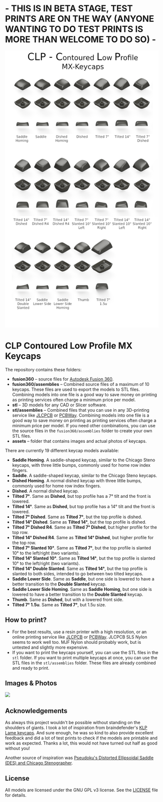 # - THIS IS IN BETA STAGE, TEST PRINTS ARE ON THE WAY (ANYONE WANTING TO DO TEST PRINTS IS MORE THAN WELCOME TO DO SO) -

![](./assets/CLP_Keycaps.png)

# CLP Contoured Low Profile MX Keycaps

The repository contains these folders:

- **fusion360** – source files for [Autodesk Fusion 360](https://www.autodesk.com/products/fusion-360/overview).
- **fusion360/assemblies** – Combined source files of a maximum of 10 keycaps. These files are used to export the models to STL files. Combining models into one file is a good way to save money on printing as printing services often charge a minimum price per model.
- **stl** – 3D models for any CAD or Slicer software.
- **stl/assemblies** – Combined files that you can use in any 3D-printing service like [JLCPCB](https://3d.jlcpcb.com/3d-printing/stereolithography) or [PCBWay](https://www.pcbway.com/rapid-prototyping/3d-printing/). Combining models into one file is a good way to save money on printing as printing services often charge a minimum price per model. If you need other combinations, you can use the source files in the `fusion360/assemblies` folder to create your own STL files.
- **assets** – folder that contains images and actual photos of keycaps.

There are currently 19 different keycap models available:

- **Saddle Homing**. A saddle-shaped keycap, similar to the Chicago Steno keycaps, with three little bumps, commonly used for home row index fingers.
- **Saddle**. A saddle-shaped keycap, similar to the Chicago Steno keycaps.
- **Dished Homing**. A normal dished keycap with three little bumps, commonly used for home row index fingers.
- **Dished**. A normal dished keycap.
- **Tilted 7°**. Same as **Dished**, but top profile has a 7° tilt and the front is lowered.
- **Tilted 14°**. Same as **Dished**, but top profile has a 14° tilt and the front is lowered.
- **Tilted 7° Dished**. Same as **Tilted 7°**, but the top profile is dished.
- **Tilted 14° Dished**. Same as **Tilted 14°**, but the top profile is dished.
- **Tilted 7° Dished R4**. Same as **Tilted 7° Dished**, but higher profile for the top row.
- **Tilted 14° Dished R4**. Same as **Tilted 14° Dished**, but higher profile for the top row.
- **Tilted 7° Slanted 10°**. Same as **Tilted 7°**, but the top profile is slanted 10° to the left/right (two variants).
- **Tilted 14° Slanted 10°**. Same as **Tilted 14°**, but the top profile is slanted 10° to the left/right (two variants).
- **Tilted 14° Double Slanted**. Same as **Tilted 14°**, but the top profile is slanted to both sides, intended to go between two tilted keycaps.
- **Saddle Lower Side**. Same as **Saddle**, but one side is lowered to have a better transition to the **Double Slanted** keycap.
- **Saddle Lower Side Homing**. Same as **Saddle Homing**, but one side is lowered to have a better transition to the **Double Slanted** keycap.
- **Thumb**. Same as **Dished**, but with a lowered front side.
- **Tilted 7° 1.5u**. Same as **Tilted 7°**, but 1.5u size.

## How to print?

- For the best results, use a resin printer with a high resolution, or an online printing service like [JLCPCB](https://3d.jlcpcb.com/3d-printing/stereolithography) or [PCBWay](https://www.pcbway.com/rapid-prototyping/3d-printing/). JLCPCB SLS Nylon seems to work well too. MJF Nylon should probably work, but is untested and slightly more expensive.
- If you want to print the keycaps yourself, you can use the STL files in the `stl` folder. If you want to print multiple keycaps at once, you can use the STL files in the `stl/assemblies` folder. These files are already combined and ready to print.

## Images & Photos

![](./assets/CLP_KeycapsFisk.png)

## Acknowledgements

As always this project wouldn't be possible without standing on the shoulders of giants. I took a lot of inspiration from braindefender's [KLP Lame keycaps](https://github.com/braindefender/KLP-Lame-Keycaps/). And sure enough, he was so kind to also provide excellent feedback and did a lot of test prints to check if the models are printable and work as expected. Thanks a lot, this would not have turned out half as good without you!

Another source of inspiration was [Pseudoku's Distorted Ellipsoidal Saddle (DES) and Chicago Stenographer](https://github.com/toniz4/PseudoMakeMeKeyCapProfiles).

## License

All models are licensed under the GNU GPL v3 license. See the [LICENSE](./LICENSE) file for details.
